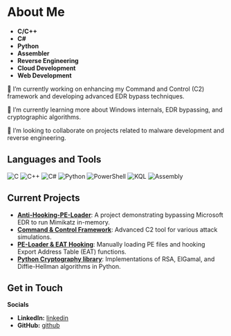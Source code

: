 # About Me

- **C/C++**
- **C#**
- **Python**
- **Assembler**
- **Reverse Engineering**
- **Cloud Development**
- **Web Development**

🔭 I’m currently working on enhancing my Command and Control (C2) framework and developing advanced EDR bypass techniques.  

🌱 I’m currently learning more about Windows internals, EDR bypassing, and cryptographic algorithms.  

👯 I’m looking to collaborate on projects related to malware development and reverse engineering.   


## Languages and Tools

<p align="left">
  <img src="https://img.shields.io/badge/C-A8B9CC?style=for-the-badge&logo=c&logoColor=white" alt="C" />
  <img src="https://img.shields.io/badge/C++-00599C?style=for-the-badge&logo=c%2B%2B&logoColor=white" alt="C++" />
  <img src="https://img.shields.io/badge/C%23-239120?style=for-the-badge&logo=c-sharp&logoColor=white" alt="C#" />
  <img src="https://img.shields.io/badge/Python-3776AB?style=for-the-badge&logo=python&logoColor=white" alt="Python" />
  <img src="https://img.shields.io/badge/PowerShell-5391FE?style=for-the-badge&logo=powershell&logoColor=white" alt="PowerShell" />
  <img src="https://img.shields.io/badge/KQL-000000?style=for-the-badge&logo=microsoft&logoColor=white" alt="KQL" />
  <img src="https://img.shields.io/badge/Assembly-525252?style=for-the-badge&logo=assembly&logoColor=white" alt="Assembly" />
</p>

## Current Projects

- **[Anti-Hooking-PE-Loader](https://github.com/ahron-chet/Anti-Hooking-PE-Loader)**: A project demonstrating bypassing Microsoft EDR to run Mimikatz in-memory.
- **[Command & Control Framework](https://github.com/ahron-chet/NeptoonC2)**: Advanced C2 tool for various attack simulations.
- **[PE-Loader & EAT Hooking](https://github.com/ahron-chet/EAT-Functions-Hooking)**: Manually loading PE files and hooking Export Address Table (EAT) functions.
- **[Python Cryptography library](https://github.com/ahron-chet/Asymmetric-encryption-algorithms-RSA-Elgamal-Diffie-Hellman)**: Implementations of RSA, ElGamal, and Diffie-Hellman algorithms in Python.

## Get in Touch

**Socials**
- **LinkedIn:** [linkedin](https://www.linkedin.com/in/aharon-chetrit-436886267/)
- **GitHub:** [github](https://github.com/ahron-chet)
